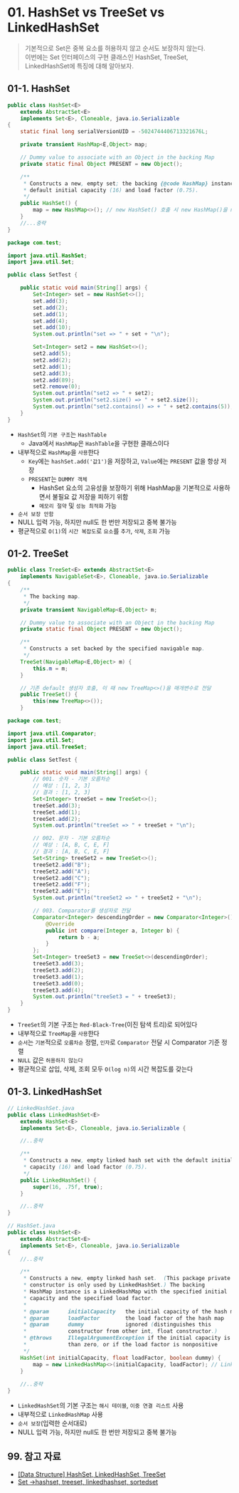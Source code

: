 # 01. HashSet vs TreeSet vs LinkedHashSet

> 기본적으로 Set은 중복 요소를 허용하지 않고 순서도 보장하지 않는다.  
> 이번에는 Set 인터페이스의 구현 클래스인 HashSet, TreeSet, LinkedHashSet에 특징에 대해 알아보자.

## 01-1. HashSet

```java
public class HashSet<E>
    extends AbstractSet<E>
    implements Set<E>, Cloneable, java.io.Serializable
{
    static final long serialVersionUID = -5024744406713321676L;

    private transient HashMap<E,Object> map;

    // Dummy value to associate with an Object in the backing Map
    private static final Object PRESENT = new Object();

    /**
     * Constructs a new, empty set; the backing {@code HashMap} instance has
     * default initial capacity (16) and load factor (0.75).
     */
    public HashSet() {
        map = new HashMap<>(); // new HashSet() 호출 시 new HashMap()을 map 변수에 담는다
    }
    //...중략
}
```

```java
package com.test;

import java.util.HashSet;
import java.util.Set;

public class SetTest {

    public static void main(String[] args) {
        Set<Integer> set = new HashSet<>();
        set.add(3);
        set.add(2);
        set.add(1);
        set.add(4);
        set.add(10);
        System.out.println("set => " + set + "\n");

        Set<Integer> set2 = new HashSet<>();
        set2.add(5);
        set2.add(2);
        set2.add(1);
        set2.add(3);
        set2.add(89);
        set2.remove(0);
        System.out.println("set2 => " + set2);
        System.out.println("set2.size() => " + set2.size());
        System.out.println("set2.contains() => + " + set2.contains(5));
    }
}
```

- `HashSet`의 `기본 구조`는 `HashTable`
  - Java에서 `HashMap`은 `HashTable`을 구현한 클래스이다
- 내부적으로 `HashMap`을 `사용`한다
  - `Key`에는 `hashSet.add('값1')`을 저장하고, `Value`에는 `PRESENT` 값을 항상 저장
  - `PRESENT`는 `DUMMY 객체`
    - HashSet 요소의 고유성을 보장하기 위해 HashMap을 기본적으로 사용하면서 불필요 값 저장을 피하기 위함
    - `메모리 절약` 및 `성능 최적화` 가능
- `순서 보장 안함`
- NULL 입력 가능, 하지만 null도 한 번만 저장되고 중복 불가능
- 평균적으로 `O(1)`의 `시간 복잡도`로 `요소`를 `추가`, `삭제`, `조회` 가능

## 01-2. TreeSet

```java
public class TreeSet<E> extends AbstractSet<E>
    implements NavigableSet<E>, Cloneable, java.io.Serializable
{
    /**
     * The backing map.
     */
    private transient NavigableMap<E,Object> m;

    // Dummy value to associate with an Object in the backing Map
    private static final Object PRESENT = new Object();

    /**
     * Constructs a set backed by the specified navigable map.
     */
    TreeSet(NavigableMap<E,Object> m) {
        this.m = m;
    }

    // 기존 default 생성자 호출, 이 때 new TreeMap<>()을 매개변수로 전달
    public TreeSet() {
        this(new TreeMap<>());
    }
```

```java
package com.test;

import java.util.Comparator;
import java.util.Set;
import java.util.TreeSet;

public class SetTest {

    public static void main(String[] args) {
        // 001. 숫자 - 기본 오름차순
        // 예상 : [1, 2, 3]
        // 결과 : [1, 2, 3]
        Set<Integer> treeSet = new TreeSet<>();
        treeSet.add(3);
        treeSet.add(1);
        treeSet.add(2);
        System.out.println("treeSet => " + treeSet + "\n");

        // 002. 문자 - 기본 오름차순
        // 예상 : [A, B, C, E, F]
        // 결과 : [A, B, C, E, F]
        Set<String> treeSet2 = new TreeSet<>();
        treeSet2.add("B");
        treeSet2.add("A");
        treeSet2.add("C");
        treeSet2.add("F");
        treeSet2.add("E");
        System.out.println("treeSet2 => " + treeSet2 + "\n");

        // 003. Comparator를 생성자로 전달
        Comparator<Integer> descendingOrder = new Comparator<Integer>() {
            @Override
            public int compare(Integer a, Integer b) {
                return b - a;
            }
        };
        Set<Integer> treeSet3 = new TreeSet<>(descendingOrder);
        treeSet3.add(3);
        treeSet3.add(2);
        treeSet3.add(1);
        treeSet3.add(0);
        treeSet3.add(4);
        System.out.println("treeSet3 = " + treeSet3);
    }
}
```

- `TreeSet`의 기본 구조는 `Red-Black-Tree`(이진 탐색 트리)로 되어있다
- 내부적으로 `TreeMap`을 `사용`한다
- `순서`는 `기본`적으로 `오름차순` 정렬, `인자`로 `Comparator` 전달 시 Comparator 기준 정렬
- `NULL` 값은 `허용하지 않는다`
- 평균적으로 삽입, 삭제, 조회 모두 `O(log n)`의 시간 복잡도를 갖는다

## 01-3. LinkedHashSet

```java
// LinkedHashSet.java
public class LinkedHashSet<E>
    extends HashSet<E>
    implements Set<E>, Cloneable, java.io.Serializable {

    //..중략

    /**
     * Constructs a new, empty linked hash set with the default initial
     * capacity (16) and load factor (0.75).
     */
    public LinkedHashSet() {
        super(16, .75f, true);
    }

    //..중략
}
```

```java
// HashSet.java
public class HashSet<E>
    extends AbstractSet<E>
    implements Set<E>, Cloneable, java.io.Serializable
{
    //..중략

    /**
     * Constructs a new, empty linked hash set.  (This package private
     * constructor is only used by LinkedHashSet.) The backing
     * HashMap instance is a LinkedHashMap with the specified initial
     * capacity and the specified load factor.
     *
     * @param      initialCapacity   the initial capacity of the hash map
     * @param      loadFactor        the load factor of the hash map
     * @param      dummy             ignored (distinguishes this
     *             constructor from other int, float constructor.)
     * @throws     IllegalArgumentException if the initial capacity is less
     *             than zero, or if the load factor is nonpositive
     */
    HashSet(int initialCapacity, float loadFactor, boolean dummy) {
        map = new LinkedHashMap<>(initialCapacity, loadFactor); // LinkedHashMap 생성자 호출 시 HashSet에서 new LinkedHashMap 객체 생성
    }
    
    //..중략
}
```

- `LinkedHashSet`의 기본 구조는 `해시 테이블`, `이중 연결 리스트` 사용
- 내부적으로 `LinkedHashMap` 사용
- `순서 보장`(입력한 순서대로)
- NULL 입력 가능, 하지만 null도 한 번만 저장되고 중복 불가능

## 99. 참고 자료

- [[Data Structure] HashSet, LinkedHashSet, TreeSet](https://developyo.tistory.com/166)
- [Set ->hashset, treeset, linkedhashset, sortedset](https://shyvana.tistory.com/14)